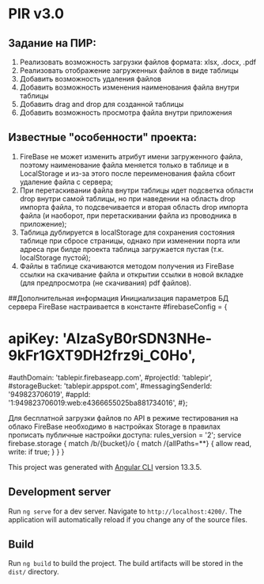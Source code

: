 # PIR v3.0

## Задание на ПИР:
1.	Реализовать возможность загрузки файлов формата: xlsx, .docx, .pdf
2.	Реализовать отображение загруженных файлов в виде таблицы
3.	Добавить возможность удаления файлов
4.	Добавить возможность изменения наименования файла внутри таблицы
5.	Добавить drag and drop для созданной таблицы
6.	Добавить возможность просмотра файла внутри приложения

## Известные "особенности" проекта:
1. FireBase не может изменить атрибут имени загруженного файла, поэтому наименование файла меняется только в таблице и в LocalStorage
и из-за этого после переименования файла сбоит удаление файла с сервера;
2. При перетаскивании файла внутри таблицы идет подсветка области drop внутри самой таблицы, но при наведении на область drop импорта файла, 
то подсвечивается и вторая область drop импорта файла (и наоборот, при перетаскивании файла из проводника в приложение);
3. Таблица дублируется в localStorage для сохранения состояния таблице при сбросе страницы, однако при изменении порта или адреса при билде 
проекта таблица загружается пустая (т.к. localStorage пустой);
4. Файлы в таблице скачиваются методом получения из FireBase ссылки на скачивание файла и открытии ссылки в новой вкладке (для предпросмотра
(не скачивания) pdf файлов).

##Дополнительная информация
Инициализация параметров БД сервера FireBase настраивается в константе 
#firebaseConfig = {
 # apiKey: 'AIzaSyB0rSDN3NHe-9kFr1GXT9DH2frz9i_C0Ho',
  #authDomain: 'tablepir.firebaseapp.com',
  #projectId: 'tablepir',
  #storageBucket: 'tablepir.appspot.com',
  #messagingSenderId: '949823706019',
  #appId: '1:949823706019:web:e4366655025ba881734016',
#};

Для бесплатной загрузки файлов по API в режиме тестирования на облако FireBase необходимо в настройках Storage в правилах прописать публичные
настройки доступа:
rules_version = '2';
service firebase.storage {
  match /b/{bucket}/o {
    match /{allPaths=**} {
      allow read, write: if true;
    }
  }
}

This project was generated with [Angular CLI](https://github.com/angular/angular-cli) version 13.3.5.

## Development server

Run `ng serve` for a dev server. Navigate to `http://localhost:4200/`. The application will automatically reload if you change any of the source files.

## Build

Run `ng build` to build the project. The build artifacts will be stored in the `dist/` directory.
